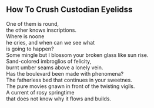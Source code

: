 How To Crush Custodian Eyelidss
-------------------------------
One of them is round,  
the other knows inscriptions.  
Where is noone  
he cries, and when can we see what  
is going to happen?  
Some mingle but I blossom your broken glass like sun rise.  
Sand-colored imbroglios of felicity,  
burnt umber seams above a lonely vein.  
Has the boulevard been made with phenomena?  
The fatherless bed that continues in your sweetnes.  
The pure movies gnawn in front of the twisting vigils.  
A current of rosy springtime  
that does not know why it flows and builds.  
